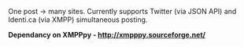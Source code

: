One post -> many sites. Currently supports Twitter (via JSON API) and Identi.ca (via XMPP) simultaneous posting.

**Dependancy on XMPPpy - http://xmpppy.sourceforge.net/**